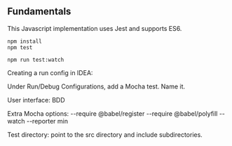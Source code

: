 ## Fundamentals

This Javascript implementation uses Jest and supports ES6.

```
npm install
npm test 

npm run test:watch
```


Creating a run config in IDEA:

Under Run/Debug Configurations, add a Mocha test. Name it.

User interface: BDD

Extra Mocha options: --require @babel/register --require @babel/polyfill --watch --reporter min

Test directory: point to the src directory and include subdirectories.
